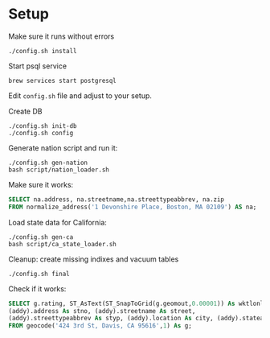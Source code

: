 # Setup

Make sure it runs without errors
```shell
./config.sh install
```

Start psql service
```shell
brew services start postgresql
```

Edit `config.sh` file and adjust to your setup.

Create DB
```shell
./config.sh init-db
./config.sh config
```

Generate nation script and run it:
```shell
./config.sh gen-nation
bash script/nation_loader.sh
```

Make sure it works:
```sql
SELECT na.address, na.streetname,na.streettypeabbrev, na.zip
FROM normalize_address('1 Devonshire Place, Boston, MA 02109') AS na;
```

Load state data for California:
```shell
./config.sh gen-ca
bash script/ca_state_loader.sh
```

Cleanup: create missing indixes and vacuum tables
```shell
./config.sh final
```

Check if it works:
```sql
SELECT g.rating, ST_AsText(ST_SnapToGrid(g.geomout,0.00001)) As wktlonlat,
(addy).address As stno, (addy).streetname As street,
(addy).streettypeabbrev As styp, (addy).location As city, (addy).stateabbrev As st,(addy).zip
FROM geocode('424 3rd St, Davis, CA 95616',1) As g;
```
